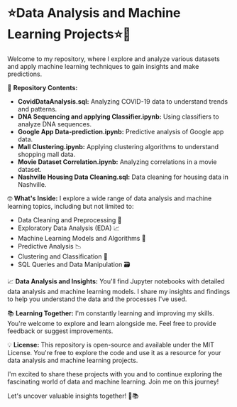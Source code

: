 # ⭐️Data Analysis and Machine Learning Projects⭐️🤖

Welcome to my repository, where I explore and analyze various datasets and apply machine learning techniques to gain insights and make predictions.

📂 **Repository Contents:**
- **CovidDataAnalysis.sql:** Analyzing COVID-19 data to understand trends and patterns.
- **DNA Sequencing and applying Classifier.ipynb:** Using classifiers to analyze DNA sequences.
- **Google App Data-prediction.ipynb:** Predictive analysis of Google app data.
- **Mall Clustering.ipynb:** Applying clustering algorithms to understand shopping mall data.
- **Movie Dataset Correlation.ipynb:** Analyzing correlations in a movie dataset.
- **Nashville Housing Data Cleaning.sql:** Data cleaning for housing data in Nashville.

🤓 **What's Inside:**
I explore a wide range of data analysis and machine learning topics, including but not limited to:
- Data Cleaning and Preprocessing 🧹
- Exploratory Data Analysis (EDA) 📈
- Machine Learning Models and Algorithms 🤖
- Predictive Analysis 📉
- Clustering and Classification 🧩
- SQL Queries and Data Manipulation 🗃️

📈 **Data Analysis and Insights:**
You'll find Jupyter notebooks with detailed data analysis and machine learning models. I share my insights and findings to help you understand the data and the processes I've used.

📚 **Learning Together:**
I'm constantly learning and improving my skills. You're welcome to explore and learn alongside me. Feel free to provide feedback or suggest improvements.

💡 **License:**
This repository is open-source and available under the MIT License. You're free to explore the code and use it as a resource for your data analysis and machine learning projects.

I'm excited to share these projects with you and to continue exploring the fascinating world of data and machine learning. Join me on this journey!

Let's uncover valuable insights together! 🚀📚
